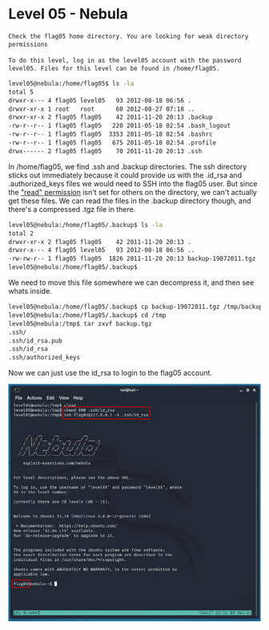 # Level 05 - Nebula

```
Check the flag05 home directory. You are looking for weak directory permissions

To do this level, log in as the level05 account with the password level05. Files for this level can be found in /home/flag05.
```

```bash
level05@nebula:/home/flag05$ ls -la
total 5
drwxr-x--- 4 flag05 level05   93 2012-08-18 06:56 .
drwxr-xr-x 1 root   root      60 2012-08-27 07:18 ..
drwxr-xr-x 2 flag05 flag05    42 2011-11-20 20:13 .backup
-rw-r--r-- 1 flag05 flag05   220 2011-05-18 02:54 .bash_logout
-rw-r--r-- 1 flag05 flag05  3353 2011-05-18 02:54 .bashrc
-rw-r--r-- 1 flag05 flag05   675 2011-05-18 02:54 .profile
drwx------ 2 flag05 flag05    70 2011-11-20 20:13 .ssh

```

In /home/flag05, we find .ssh and .backup directories. The ssh directory sticks out immediately because it could provide us with the .id_rsa and .authorized_keys files we would need to SSH into the flag05 user. But since the ["read" permission](https://en.wikipedia.org/wiki/File-system_permissions#Traditional_Unix_permissions) isn't set for others on the directory, we can't actually get these files. We can read the files in the .backup directory though, and there's a compressed .tgz file in there.

```bash
level05@nebula:/home/flag05/.backup$ ls -la
total 2
drwxr-xr-x 2 flag05 flag05    42 2011-11-20 20:13 .
drwxr-x--- 4 flag05 level05   93 2012-08-18 06:56 ..
-rw-rw-r-- 1 flag05 flag05  1826 2011-11-20 20:13 backup-19072011.tgz
level05@nebula:/home/flag05/.backup$ 
```

We need to move this file somewhere we can decompress it, and then see whats inside.

```bash
level05@nebula:/home/flag05/.backup$ cp backup-19072011.tgz /tmp/backup.tgz
level05@nebula:/home/flag05/.backup$ cd /tmp
level05@nebula:/tmp$ tar zxvf backup.tgz
.ssh/
.ssh/id_rsa.pub
.ssh/id_rsa
.ssh/authorized_keys
```

Now we can just use the id_rsa to login to the flag05 account.

![](assets/level05/flag.png)